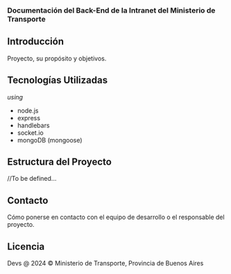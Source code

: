 ### Documentación del Back-End de la Intranet del Ministerio de Transporte

## Introducción

Proyecto, su propósito y objetivos.

## Tecnologías Utilizadas

*using*
* node.js
* express
* handlebars
* socket.io
* mongoDB (mongoose)

## Estructura del Proyecto

//To be defined...

## Contacto

Cómo ponerse en contacto con el equipo de desarrollo o el responsable del proyecto.

## Licencia

 Devs @ 2024 © Ministerio de Transporte, Provincia de Buenos Aires
